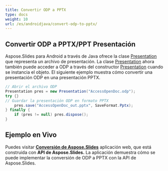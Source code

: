 ```yaml
---
title: Convertir ODP a PPTX
type: docs
weight: 10
url: /es/androidjava/convert-odp-to-pptx/
---
```


## **Convertir ODP a PPTX/PPT Presentación**
Aspose.Slides para Android a través de Java ofrece la clase [Presentation](https://reference.aspose.com/slides/androidjava/com.aspose.slides/Presentation) que representa un archivo de presentación. La clase [Presentation](https://reference.aspose.com/slides/androidjava/com.aspose.slides/Presentation) ahora también puede acceder a ODP a través del constructor [Presentation](https://reference.aspose.com/slides/androidjava/com.aspose.slides/Presentation#Presentation-java.lang.String-) cuando se instancia el objeto. El siguiente ejemplo muestra cómo convertir una presentación ODP en una presentación PPTX.

```java
// Abrir el archivo ODP
Presentation pres = new Presentation("AccessOpenDoc.odp");
try {}
// Guardar la presentación ODP en formato PPTX
    pres.save("AccessOpenDoc_out.pptx", SaveFormat.Pptx);
} finally {
    if (pres != null) pres.dispose();
}
```

## **Ejemplo en Vivo**
Puedes visitar [**Conversión de Aspose.Slides**](https://products.aspose.app/slides/conversion/) aplicación web, que está construida con **API de Aspose.Slides.** La aplicación demuestra cómo se puede implementar la conversión de ODP a PPTX con la API de Aspose.Slides.